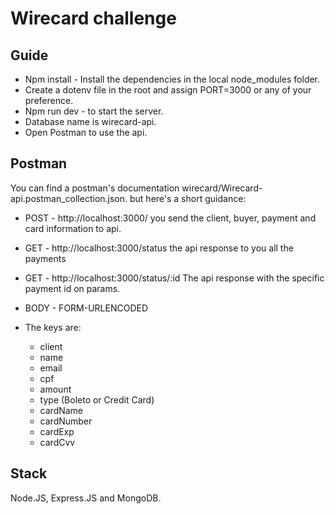 # Wirecard challenge

## Guide
- Npm install - Install the dependencies in the local node_modules folder.
- Create a dotenv file in the root and assign PORT=3000 or any of your preference.
- Npm run dev - to start the server.
- Database name is wirecard-api.
- Open Postman to use the api.
## Postman
You can find a postman's documentation wirecard/Wirecard-api.postman_collection.json.
but here's a short guidance:
- POST - http://localhost:3000/
  you send the client, buyer, payment and card information to api.
- GET - http://localhost:3000/status
  the api response to you all the payments
- GET - http://localhost:3000/status/:id
 The api response with the specific payment id on params.

- BODY - FORM-URLENCODED
- The keys are:
  - client
  - name
  - email
  - cpf
  - amount
  - type (Boleto or Credit Card)
  - cardName
  - cardNumber
  - cardExp
  - cardCvv

## Stack
Node.JS, Express.JS and MongoDB.
